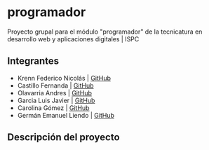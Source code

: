 # programador
Proyecto grupal para el módulo "programador" de la tecnicatura en desarrollo web y aplicaciones digitales | ISPC

## Integrantes 

- Krenn Federico Nicolás | [GitHub](https://github.com/fedekrenn)
- Castillo Fernanda | [GitHub](https://github.com/FernandaACastillo)
- Olavarria Andres | [GitHub](https://github.com/Andaol)
- Garcia Luis Javier | [GitHub](https://github.com/xavi-garcia)
- Carolina Gómez | [GitHub](https://github.com/Carito-Gomez)
- Germán Emanuel Liendo | [GitHub](https://github.com/g3rm6nI)

## Descripción del proyecto
